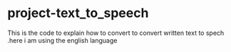 # project-text_to_speech
This is the code to explain how to convert to convert written text to spech .here i am using the english language
